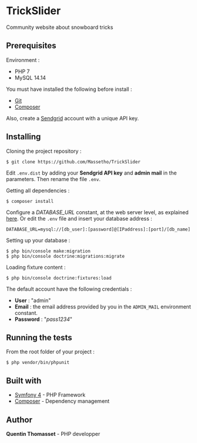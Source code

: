 # TrickSlider
Community website about snowboard tricks

## Prerequisites
Environment :
- PHP 7
- MySQL 14.14

You must have installed the following before install :
- [Git](https://git-scm.com/downloads)
- [Composer](https://getcomposer.org/)

Also, create a [Sendgrid](https://sendgrid.com/) account with a unique API key.

## Installing
Cloning the project repository :
```
$ git clone https://github.com/Massetho/TrickSlider
```

Edit `.env.dist` by adding your **Sendgrid API key** and **admin mail** in the parameters. Then rename the file `.env`.


Getting all dependencies :
```
$ composer install
```

Configure a *DATABASE_URL* constant, at the web server level, as explained [here](https://symfony.com/doc/current/configuration/external_parameters.html#configuring-environment-variables-in-production). Or edit the `.env` file and insert your database address :
```
DATABASE_URL=mysql://[db_user]:[password]@[IPaddress]:[port]/[db_name]
```

Setting up your database :
```
$ php bin/console make:migration
$ php bin/console doctrine:migrations:migrate
```

Loading fixture content : 
```
$ php bin/console doctrine:fixtures:load
```

The default account have the following credentials :
- **User** : "admin"
- **Email** : the email address provided by you in the `ADMIN_MAIL` environment constant.
- **Password** : "*pass1234*"

## Running the tests
From the root folder of your project :
```
$ php vendor/bin/phpunit
```

## Built with
- [Symfony 4](https://symfony.com/) - PHP Framework
- [Composer](https://getcomposer.org/) - Dependency management

## Author
**Quentin Thomasset** - PHP developper